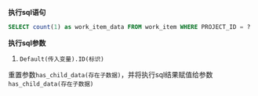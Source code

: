 <p class="panel-title"><b>执行sql语句</b></p>

```sql
SELECT count(1) as work_item_data FROM work_item WHERE PROJECT_ID = ?
```

<p class="panel-title"><b>执行sql参数</b></p>

1. `Default(传入变量).ID(标识)`

重置参数`has_child_data(存在子数据)`，并将执行sql结果赋值给参数`has_child_data(存在子数据)`
